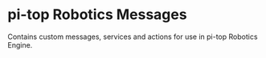 # pi-top Robotics Messages
Contains custom messages, services and actions for use in pi-top Robotics Engine.

